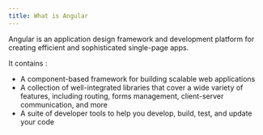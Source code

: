```yaml
---
title: What is Angular
---
```


Angular is an application design framework and development platform for creating efficient and sophisticated single-page apps.

It contains : 
- A component-based framework for building scalable web applications
- A collection of well-integrated libraries that cover a wide variety of features, including routing, forms management, client-server communication, and more
- A suite of developer tools to help you develop, build, test, and update your code
